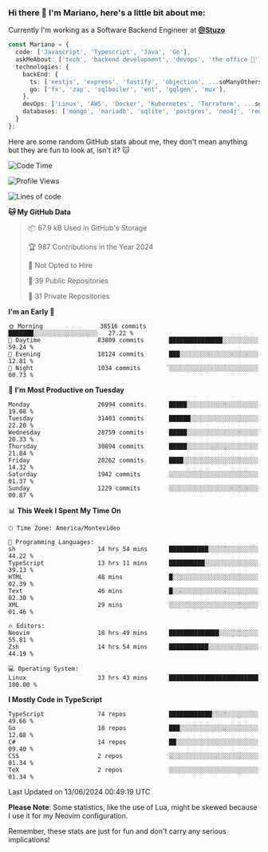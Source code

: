 ### Hi there 👋 I'm Mariano, here's a little bit about me:

Currently I'm working as a Software Backend Engineer at [**@Stuzo**](https://www.stuzo.com/)

```ts
const Mariano = {
  code: ['Javascript', 'Typescript', 'Java', 'Go'],
  askMeAbout: ['tech', 'backend development', 'devops', 'the office 💼'],
  technologies: {
    backEnd: {
      ts: ['nestjs', 'express', 'fastify', 'objection', ...soManyOthersFrameworks],
      go: ['fx', 'zap', 'sqlboiler', 'ent', 'gqlgen', 'mux'],
    },
    devOps: ['Linux', 'AWS', 'Docker', 'Kubernetes', 'Terraform', ...soManyOthersTools],
    databases: ['mongo', 'mariadb', 'sqlite', 'postgres', 'neo4j', 'redis', ...],
  }
};
```

Here are some random GitHub stats about me, they don't mean anything but they are fun to look at, isn't it? 🐱

<!--START_SECTION:waka-->
![Code Time](http://img.shields.io/badge/Code%20Time-2%2C094%20hrs%2054%20mins-blue)

![Profile Views](http://img.shields.io/badge/Profile%20Views-4-blue)

![Lines of code](https://img.shields.io/badge/From%20Hello%20World%20I%27ve%20Written-22.2%20million%20lines%20of%20code-blue)

**🐱 My GitHub Data** 

> 📦 67.9 kB Used in GitHub's Storage 
 > 
> 🏆 987 Contributions in the Year 2024
 > 
> 🚫 Not Opted to Hire
 > 
> 📜 39 Public Repositories 
 > 
> 🔑 31 Private Repositories 
 > 
**I'm an Early 🐤** 

```text
🌞 Morning                38516 commits       ███████░░░░░░░░░░░░░░░░░░   27.22 % 
🌆 Daytime                83809 commits       ███████████████░░░░░░░░░░   59.24 % 
🌃 Evening                18124 commits       ███░░░░░░░░░░░░░░░░░░░░░░   12.81 % 
🌙 Night                  1034 commits        ░░░░░░░░░░░░░░░░░░░░░░░░░   00.73 % 
```
📅 **I'm Most Productive on Tuesday** 

```text
Monday                   26994 commits       █████░░░░░░░░░░░░░░░░░░░░   19.08 % 
Tuesday                  31403 commits       ██████░░░░░░░░░░░░░░░░░░░   22.20 % 
Wednesday                28759 commits       █████░░░░░░░░░░░░░░░░░░░░   20.33 % 
Thursday                 30894 commits       █████░░░░░░░░░░░░░░░░░░░░   21.84 % 
Friday                   20262 commits       ████░░░░░░░░░░░░░░░░░░░░░   14.32 % 
Saturday                 1942 commits        ░░░░░░░░░░░░░░░░░░░░░░░░░   01.37 % 
Sunday                   1229 commits        ░░░░░░░░░░░░░░░░░░░░░░░░░   00.87 % 
```


📊 **This Week I Spent My Time On** 

```text
🕑︎ Time Zone: America/Montevideo

💬 Programming Languages: 
sh                       14 hrs 54 mins      ███████████░░░░░░░░░░░░░░   44.22 % 
TypeScript               13 hrs 11 mins      ██████████░░░░░░░░░░░░░░░   39.13 % 
HTML                     48 mins             █░░░░░░░░░░░░░░░░░░░░░░░░   02.39 % 
Text                     46 mins             █░░░░░░░░░░░░░░░░░░░░░░░░   02.30 % 
XML                      29 mins             ░░░░░░░░░░░░░░░░░░░░░░░░░   01.46 % 

🔥 Editors: 
Neovim                   18 hrs 49 mins      ██████████████░░░░░░░░░░░   55.81 % 
Zsh                      14 hrs 54 mins      ███████████░░░░░░░░░░░░░░   44.19 % 

💻 Operating System: 
Linux                    33 hrs 43 mins      █████████████████████████   100.00 % 
```

**I Mostly Code in TypeScript** 

```text
TypeScript               74 repos            ████████████░░░░░░░░░░░░░   49.66 % 
Go                       18 repos            ███░░░░░░░░░░░░░░░░░░░░░░   12.08 % 
C#                       14 repos            ██░░░░░░░░░░░░░░░░░░░░░░░   09.40 % 
CSS                      2 repos             ░░░░░░░░░░░░░░░░░░░░░░░░░   01.34 % 
TeX                      2 repos             ░░░░░░░░░░░░░░░░░░░░░░░░░   01.34 % 
```




 Last Updated on 13/06/2024 00:49:19 UTC
<!--END_SECTION:waka-->

**Please Note**: Some statistics, like the use of Lua, might be skewed because I use it for my Neovim configuration.

Remember, these stats are just for fun and don't carry any serious implications!
